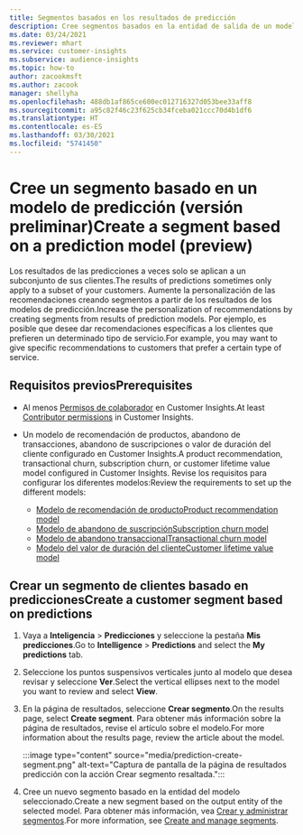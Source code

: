 ```yaml
---
title: Segmentos basados en los resultados de predicción
description: Cree segmentos basados en la entidad de salida de un modelo predicción.
ms.date: 03/24/2021
ms.reviewer: mhart
ms.service: customer-insights
ms.subservice: audience-insights
ms.topic: how-to
author: zacookmsft
ms.author: zacook
manager: shellyha
ms.openlocfilehash: 488db1af865ce600ec012716327d053bee33aff8
ms.sourcegitcommit: a95c82f46c23f625cb34fceba021ccc70d4b1df6
ms.translationtype: HT
ms.contentlocale: es-ES
ms.lasthandoff: 03/30/2021
ms.locfileid: "5741450"
---
```

# <a name="create-a-segment-based-on-a-prediction-model-preview"></a><span data-ttu-id="75612-103">Cree un segmento basado en un modelo de predicción (versión preliminar)</span><span class="sxs-lookup"><span data-stu-id="75612-103">Create a segment based on a prediction model (preview)</span></span>

<span data-ttu-id="75612-104">Los resultados de las predicciones a veces solo se aplican a un subconjunto de sus clientes.</span><span class="sxs-lookup"><span data-stu-id="75612-104">The results of predictions sometimes only apply to a subset of your customers.</span></span> <span data-ttu-id="75612-105">Aumente la personalización de las recomendaciones creando segmentos a partir de los resultados de los modelos de predicción.</span><span class="sxs-lookup"><span data-stu-id="75612-105">Increase the personalization of recommendations by creating segments from results of prediction models.</span></span> <span data-ttu-id="75612-106">Por ejemplo, es posible que desee dar recomendaciones específicas a los clientes que prefieren un determinado tipo de servicio.</span><span class="sxs-lookup"><span data-stu-id="75612-106">For example, you may want to give specific recommendations to customers that prefer a certain type of service.</span></span> 

## <a name="prerequisites"></a><span data-ttu-id="75612-107">Requisitos previos</span><span class="sxs-lookup"><span data-stu-id="75612-107">Prerequisites</span></span>

- <span data-ttu-id="75612-108">Al menos [Permisos de colaborador](permissions.md) en Customer Insights.</span><span class="sxs-lookup"><span data-stu-id="75612-108">At least [Contributor permissions](permissions.md) in Customer Insights.</span></span>

- <span data-ttu-id="75612-109">Un modelo de recomendación de productos, abandono de transacciones, abandono de suscripciones o valor de duración del cliente configurado en Customer Insights.</span><span class="sxs-lookup"><span data-stu-id="75612-109">A product recommendation, transactional churn, subscription churn, or customer lifetime value model configured in Customer Insights.</span></span> <span data-ttu-id="75612-110">Revise los requisitos para configurar los diferentes modelos:</span><span class="sxs-lookup"><span data-stu-id="75612-110">Review the requirements to set up the different models:</span></span>

  - [<span data-ttu-id="75612-111">Modelo de recomendación de producto</span><span class="sxs-lookup"><span data-stu-id="75612-111">Product recommendation model</span></span>](predict-product-recommendation.md)
  - [<span data-ttu-id="75612-112">Modelo de abandono de suscripción</span><span class="sxs-lookup"><span data-stu-id="75612-112">Subscription churn model</span></span>](predict-subscription-churn.md)
  - [<span data-ttu-id="75612-113">Modelo de abandono transaccional</span><span class="sxs-lookup"><span data-stu-id="75612-113">Transactional churn model</span></span>](predict-transactional-churn.md)
  - [<span data-ttu-id="75612-114">Modelo del valor de duración del cliente</span><span class="sxs-lookup"><span data-stu-id="75612-114">Customer lifetime value model</span></span>](predict-customer-lifetime-value.md)

## <a name="create-a-customer-segment-based-on-predictions"></a><span data-ttu-id="75612-115">Crear un segmento de clientes basado en predicciones</span><span class="sxs-lookup"><span data-stu-id="75612-115">Create a customer segment based on predictions</span></span>

1. <span data-ttu-id="75612-116">Vaya a **Inteligencia** > **Predicciones** y seleccione la pestaña **Mis predicciones**.</span><span class="sxs-lookup"><span data-stu-id="75612-116">Go to **Intelligence** > **Predictions** and select the **My predictions** tab.</span></span>

1. <span data-ttu-id="75612-117">Seleccione los puntos suspensivos verticales junto al modelo que desea revisar y seleccione **Ver**.</span><span class="sxs-lookup"><span data-stu-id="75612-117">Select the vertical ellipses next to the model you want to review and select **View**.</span></span>

1. <span data-ttu-id="75612-118">En la página de resultados, seleccione **Crear segmento**.</span><span class="sxs-lookup"><span data-stu-id="75612-118">On the results page, select **Create segment**.</span></span> <span data-ttu-id="75612-119">Para obtener más información sobre la página de resultados, revise el artículo sobre el modelo.</span><span class="sxs-lookup"><span data-stu-id="75612-119">For more information about the results page, review the article about the model.</span></span>

   :::image type="content" source="media/prediction-create-segment.png" alt-text="Captura de pantalla de la página de resultados predicción con la acción Crear segmento resaltada.":::

1. <span data-ttu-id="75612-121">Cree un nuevo segmento basado en la entidad del modelo seleccionado.</span><span class="sxs-lookup"><span data-stu-id="75612-121">Create a new segment based on the output entity of the selected model.</span></span> <span data-ttu-id="75612-122">Para obtener más información, vea [Crear y administrar segmentos](segments.md).</span><span class="sxs-lookup"><span data-stu-id="75612-122">For more information, see [Create and manage segments](segments.md).</span></span>